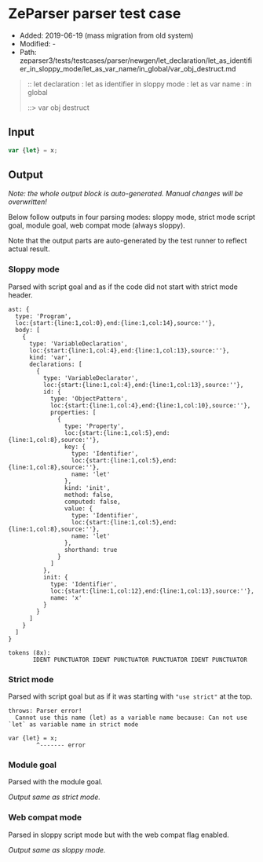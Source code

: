 # ZeParser parser test case

- Added: 2019-06-19 (mass migration from old system)
- Modified: -
- Path: zeparser3/tests/testcases/parser/newgen/let_declaration/let_as_identifier_in_sloppy_mode/let_as_var_name/in_global/var_obj_destruct.md

> :: let declaration : let as identifier in sloppy mode : let as var name : in global
>
> ::> var obj destruct

## Input

`````js
var {let} = x;
`````

## Output

_Note: the whole output block is auto-generated. Manual changes will be overwritten!_

Below follow outputs in four parsing modes: sloppy mode, strict mode script goal, module goal, web compat mode (always sloppy).

Note that the output parts are auto-generated by the test runner to reflect actual result.

### Sloppy mode

Parsed with script goal and as if the code did not start with strict mode header.

`````
ast: {
  type: 'Program',
  loc:{start:{line:1,col:0},end:{line:1,col:14},source:''},
  body: [
    {
      type: 'VariableDeclaration',
      loc:{start:{line:1,col:4},end:{line:1,col:13},source:''},
      kind: 'var',
      declarations: [
        {
          type: 'VariableDeclarator',
          loc:{start:{line:1,col:4},end:{line:1,col:13},source:''},
          id: {
            type: 'ObjectPattern',
            loc:{start:{line:1,col:4},end:{line:1,col:10},source:''},
            properties: [
              {
                type: 'Property',
                loc:{start:{line:1,col:5},end:{line:1,col:8},source:''},
                key: {
                  type: 'Identifier',
                  loc:{start:{line:1,col:5},end:{line:1,col:8},source:''},
                  name: 'let'
                },
                kind: 'init',
                method: false,
                computed: false,
                value: {
                  type: 'Identifier',
                  loc:{start:{line:1,col:5},end:{line:1,col:8},source:''},
                  name: 'let'
                },
                shorthand: true
              }
            ]
          },
          init: {
            type: 'Identifier',
            loc:{start:{line:1,col:12},end:{line:1,col:13},source:''},
            name: 'x'
          }
        }
      ]
    }
  ]
}

tokens (8x):
       IDENT PUNCTUATOR IDENT PUNCTUATOR PUNCTUATOR IDENT PUNCTUATOR
`````

### Strict mode

Parsed with script goal but as if it was starting with `"use strict"` at the top.

`````
throws: Parser error!
  Cannot use this name (let) as a variable name because: Can not use `let` as variable name in strict mode

var {let} = x;
        ^------- error
`````


### Module goal

Parsed with the module goal.

_Output same as strict mode._

### Web compat mode

Parsed in sloppy script mode but with the web compat flag enabled.

_Output same as sloppy mode._
